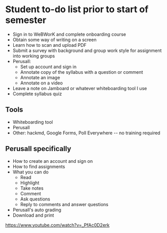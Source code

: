 # Student to-do list prior to start of semester

- Sign in to WeBWorK and complete onboarding course 
- Obtain some way of writing on a screen
- Learn how to scan and upload PDF 
- Submit a survey with background and group work style for assignment into working groups 
- Perusall: 
  - Set up account and sign in
  - Annotate copy of the syllabus with a question or comment
  - Annotate an image
  - Annotate on a video 
- Leave a note on Jamboard or whatever whiteboarding tool I use 
- Complete syllabus quiz


## Tools

- Whiteboarding tool
- Perusall
- Other: hackmd, Google Forms, Poll Everywhere -- no training required


## Perusall specifically

- How to create an account and sign on
- How to find assignments
- What you can do
  - Read
  - Highlight
  - Take notes
  - Comment
  - Ask questions
  - Reply to comments and answer questions 
- Perusall's auto grading 
- Download and print 


https://www.youtube.com/watch?v=_PfAc0D2erk